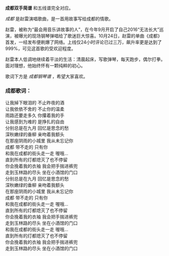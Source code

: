 

**成都双手简谱** 和五线谱完全对应。

_成都_ 是赵雷演唱歌曲，是一首用故事写给成都的情歌。

赵雷，被称为“最会用音乐讲故事的人”，在今年9月开启了自己2016“无法长大”巡演，被曝光的现场钢琴弹唱给了歌迷巨大惊喜。10月24日，赵雷的单曲《成都》首发，一经发布便刷爆了网络。上线仅24小时评论已过三万，飙升率更是达到了999%，可见这首歌的受欢迎程度。

赵雷本人低调地继续着平淡的生活：清晨起床，写歌弹琴，每天跑步，偶尔打拳。面对理想，他始终怀有一颗纯粹的初心。

歌词下方是 _成都钢琴谱_ ，希望大家喜欢。

### 成都歌词：

让我掉下眼泪的 不止昨夜的酒  
让我依依不舍的 不止你的温柔  
雨路还要走多久 你攥着我的手  
让我感到为难的 是挣扎的自由  
分别总是在九月 回忆是思念的愁  
深秋嫩绿的垂柳 亲吻着我额头  
在那座阴雨的小城里 我从未忘记你  
成都 带不走的 只有你  
和我在成都的街头走一走 喔哦...  
直到所有的灯都熄灭了也不停留  
你会挽着我的衣袖 我会把手揣进裤兜  
走到玉林路的尽头 坐在小酒馆的门口  
分别总是在九月 回忆是思念的愁  
深秋嫩绿的垂柳 亲吻着我额头  
在那座阴雨的小城里 我从未忘记你  
成都 带不走的 只有你  
和我在成都的街头走一走 喔哦...  
直到所有的灯都熄灭了也不停留  
你会挽着我的衣袖 我会把手揣进裤兜  
走到玉林路的尽头 坐在小酒馆的门口  
和我在成都的街头走一走 喔哦...  
直到所有的灯都熄灭了也不停留  
你会挽着我的衣袖 我会把手揣进裤兜  
走到玉林路的尽头 坐在小酒馆的门口

